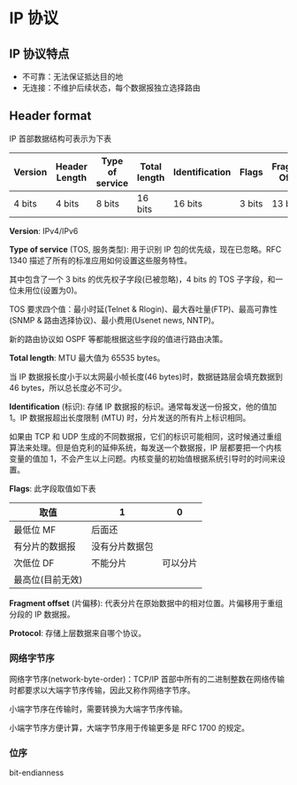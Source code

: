 # IP 协议

## IP 协议特点

- 不可靠：无法保证抵达目的地
- 无连接：不维护后续状态，每个数据报独立选择路由

## Header format

IP 首部数据结构可表示为下表

| Version | Header Length | Type of service | Total length | Identification | Flags | Fragment Offset | TTL | Protocol | Header Checksum | Source IP Addr | Destination IP Addr | Options | Padding |
-|-|-|-|-|-|-|-|-|-|-|-|-|-
| 4 bits | 4 bits | 8 bits | 16 bits | 16 bits | 3 bits | 13 bits | 8 bits | 8 bits | 16 bits | 32 bits | 32 bits | viriable length | ... |

**Version**: IPv4/IPv6

**Type of service** (TOS, 服务类型): 用于识别 IP 包的优先级，现在已忽略。RFC 1340 描述了所有的标准应用如何设置这些服务特性。

其中包含了一个 3 bits 的优先权子字段(已被忽略)，4 bits 的 TOS 子字段，和一位未用位(设置为0)。

TOS 要求四个值：最小时延(Telnet & Rlogin)、最大吞吐量(FTP)、最高可靠性(SNMP & 路由选择协议)、最小费用(Usenet news, NNTP)。

新的路由协议如 OSPF 等都能根据这些字段的值进行路由决策。

**Total length**: MTU 最大值为 65535 bytes。

当 IP 数据报长度小于以太网最小帧长度(46 bytes)时，数据链路层会填充数据到 46 bytes，所以总长度必不可少。

**Identification** (标识): 存储 IP 数据报的标识。通常每发送一份报文，他的值加 1。IP 数据报超出长度限制 (MTU) 时，分片发送的所有片上标识相同。

如果由 TCP 和 UDP 生成的不同数据报，它们的标识可能相同，这时候通过重组算法来处理。但是伯克利的延伸系统，每发送一个数据报，IP 层都要把一个内核变量的值加 1，不会产生以上问题。内核变量的初始值根据系统引导时的时间来设置。

**Flags**: 此字段取值如下表

取值 | 1 | 0
-|-|-
最低位 MF | 后面还
有分片的数据报 | 没有分片数据包
次低位 DF | 不能分片 | 可以分片
最高位(目前无效) |  | 

**Fragment offset** (片偏移): 代表分片在原始数据中的相对位置。片偏移用于重组分段的 IP 数据报。

**Protocol**: 存储上层数据来自哪个协议。

### 网络字节序

网络字节序(network-byte-order)：TCP/IP 首部中所有的二进制整数在网络传输时都要求以大端字节序传输，因此又称作网络字节序。

小端字节序在传输时，需要转换为大端字节序传输。

小端字节序方便计算，大端字节序用于传输更多是 RFC 1700 的规定。

### 位序

bit-endianness 